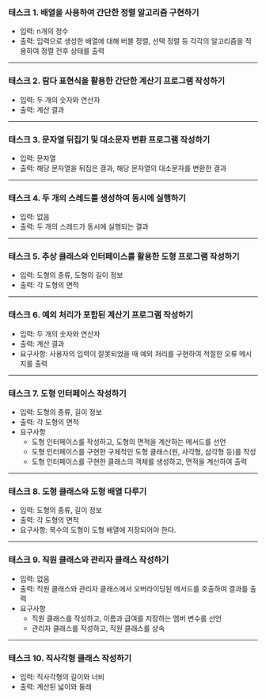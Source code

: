 ### 태스크 1. 배열을 사용하여 간단한 정렬 알고리즘 구현하기
 - 입력: n개의 정수
 - 출력: 입력으로 생성한 배열에 대해 버블 정렬, 선택 정렬 등 각각의 알고리즘을 적용하여 정렬 전후 상태를 출력

---

### 태스크 2. 람다 표현식을 활용한 간단한 계산기 프로그램 작성하기
 - 입력: 두 개의 숫자와 연산자
 - 출력: 계산 결과

---

### 태스크 3. 문자열 뒤집기 및 대소문자 변환 프로그램 작성하기
 - 입력: 문자열
 - 출력: 해당 문자열을 뒤집은 결과, 해당 문자열의 대소문자를 변환한 결과

---

### 태스크 4. 두 개의 스레드를 생성하여 동시에 실행하기
 - 입력: 없음
 - 출력: 두 개의 스레드가 동시에 실행되는 결과

---

### 태스크 5. 추상 클래스와 인터페이스를 활용한 도형 프로그램 작성하기
 - 입력: 도형의 종류, 도형의 길이 정보
 - 출력: 각 도형의 면적

---

### 태스크 6. 예외 처리가 포함된 계산기 프로그램 작성하기
 - 입력: 두 개의 숫자와 연산자
 - 출력: 계산 결과
 - 요구사항: 사용자의 입력이 잘못되었을 때 예외 처리를 구현하여 적절한 오류 메시지를 출력

---

### 태스크 7. 도형 인터페이스 작성하기
 - 입력: 도형의 종류, 길이 정보
 - 출력: 각 도형의 면적
 - 요구사항
   - 도형 인터페이스를 작성하고, 도형의 면적을 계산하는 메서드를 선언
   - 도형 인터페이스를 구현한 구체적인 도형 클래스(원, 사각형, 삼각형 등)를 작성
   - 도형 인터페이스를 구현한 클래스의 객체를 생성하고, 면적을 계산하여 출력

---

### 태스크 8. 도형 클래스와 도형 배열 다루기
 - 입력: 도형의 종류, 길이 정보
 - 출력: 각 도형의 면적
 - 요구사항: 복수의 도형이 도형 배열에 저장되어야 한다.

---

### 태스크 9. 직원 클래스와 관리자 클래스 작성하기
 - 입력: 없음
 - 출력: 직원 클래스와 관리자 클래스에서 오버라이딩된 메서드를 호출하여 결과를 출력
 - 요구사항
   - 직원 클래스를 작성하고, 이름과 급여를 저장하는 멤버 변수를 선언
   - 관리자 클래스를 작성하고, 직원 클래스를 상속

---

### 태스크 10. 직사각형 클래스 작성하기
 - 입력: 직사각형의 길이와 너비
 - 출력: 계산된 넓이와 둘레